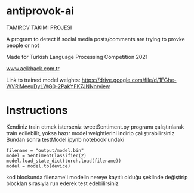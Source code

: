 # antiprovok-ai
TAMIRCV TAKIMI PROJESI

A program to detect if social media posts/comments are trying to provke people or not

Made for Turkish Language Processing Competition 2021

www.acikhack.com.tr

Link to trained model weights:
https://drive.google.com/file/d/1FGhe-WVRiMeeuDyLWG0-2PakYFK7JNNn/view

# Instructions
Kendiniz train etmek isterseniz tweetSentiment.py programı çalıştırılarak train edilebilir, yoksa hazır model weightlerini indirip çalıştırabilirsiniz
Bundan sonra testModel.ipynb notebook'undaki

```
filename = "output/model.bin"
model = SentimentClassifier(2)
model.load_state_dict(torch.load(filename))
model = model.to(device)
```

kod blockunda filename'i modelin nereye kayıtlı olduğu şeklinde değiştirip blockları sırasıyla run ederek test edebilirsiniz 
